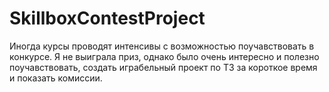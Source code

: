 # SkillboxContestProject
Иногда курсы проводят интенсивы с возможностью поучавствовать в конкурсе.
Я не выиграла приз, однако было очень интересно и полезно поучавствовать,
создать играбельный проект по ТЗ за короткое время и показать комиссии.

